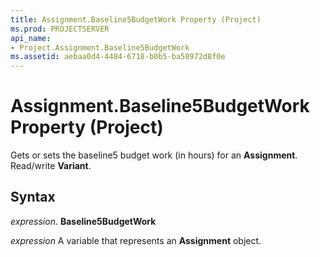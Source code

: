 ```yaml
---
title: Assignment.Baseline5BudgetWork Property (Project)
ms.prod: PROJECTSERVER
api_name:
- Project.Assignment.Baseline5BudgetWork
ms.assetid: aebaa0d4-4484-6718-b0b5-ba58972d8f0e
---
```



# Assignment.Baseline5BudgetWork Property (Project)

Gets or sets the baseline5 budget work (in hours) for an  **Assignment**. Read/write **Variant**.


## Syntax

 _expression_. **Baseline5BudgetWork**

 _expression_ A variable that represents an **Assignment** object.


